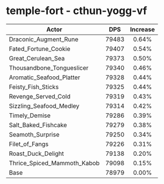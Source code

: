 # temple-fort - cthun-yogg-vf
| Actor | DPS | Increase |
|---|:---:|:---:|
|Draconic_Augment_Rune|79483|0.64%|
|Fated_Fortune_Cookie|79407|0.54%|
|Great_Cerulean_Sea|79373|0.50%|
|Thousandbone_Tongueslicer|79340|0.46%|
|Aromatic_Seafood_Platter|79328|0.44%|
|Feisty_Fish_Sticks|79325|0.44%|
|Revenge_Served_Cold|79319|0.43%|
|Sizzling_Seafood_Medley|79314|0.42%|
|Timely_Demise|79286|0.39%|
|Salt_Baked_Fishcake|79279|0.38%|
|Seamoth_Surprise|79250|0.34%|
|Filet_of_Fangs|79226|0.31%|
|Roast_Duck_Delight|79138|0.20%|
|Thrice_Spiced_Mammoth_Kabob|79098|0.15%|
|Base|78979|0.00%|
